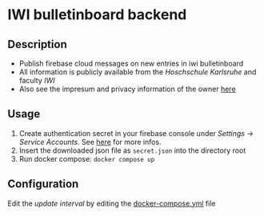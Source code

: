 # IWI bulletinboard backend
## Description

- Publish firebase cloud messages on new entries in iwi bulletinboard
- All information is publicly available from the *Hoschschule Karlsruhe* and faculty *IWI*
- Also see the impresum and privacy information of the owner [here](https://intranet.hka-iwi.de/iwii/info/dataprotection)

## Usage

1. Create authentication secret in your firebase console under *Settings -> Service Accounts*. See [here](https://firebase.google.com/docs/cloud-messaging/auth-server) for more infos.
2. Insert the downloaded json file as `secret.json` into the directory root
3. Run docker compose: `docker compose up`

## Configuration

Edit the *update interval* by editing the [docker-compose.yml](./docker-compose.yml) file
